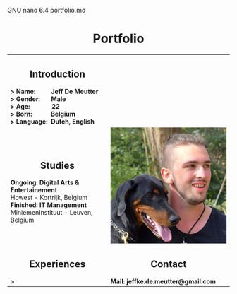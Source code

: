   GNU nano 6.4                                                                   portfolio.md                                                                              <h1 align="center">Portfolio</h1>
<table>
    <tr>
        <td>
            <h2 align="center">Introduction</h2>
            <b>> Name: &emsp;&emsp;           Jeff De Meutter</b></br>
            <b>> Gender: &emsp;&nbsp;         Male</b></br>
            <b>> Age: &emsp;&emsp;&emsp;&nbsp;22</b></br>
            <b>> Born: &emsp;&emsp;&ensp;&nbsp;Belgium</b></br>
            <b>> Language: &nbsp;Dutch, English</b></br>
        </td>
        <td>
            <h2 align="center"></h2>
        </td>
    </tr>
    <tr>
        <td>
            <h2 align="center">Studies</h2>
            <b>Ongoing: Digital Arts & Entertainement</b></br>
            Howest - Kortrijk, Belgium</br>
            <b>Finished: IT Management</b></br>
            MiniemenInstituut - Leuven, Belgium</br>
        </td>
        <td>
            <img alt="Photo" src="./Images/Jeff.png" style="float:right" />
        </td>
    </tr>
    <tr>
        <td>
            <h2 align="center">Experiences</h2>
            <b>> </b>
        </td>
        <td>
            <h2 align="center">Contact</h2>
            <b>Mail: jeffke.de.meutter@gmail.com</b>
        </td>
    </tr>
</table>





